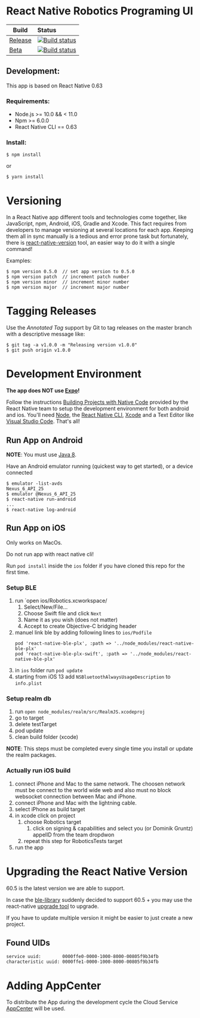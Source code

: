 # React Native Robotics Programing UI

| Build        | Status           |  
| ------------- |:---| 
| [Release]()      | [![Build status](https://build.appcenter.ms/v0.1/apps/16514b80-c28d-43e3-87a8-cea2c095cbe9/branches/master/badge)](https://appcenter.ms)| 
| [Beta](https://play.google.com/apps/testing/org.exploreit.robotics)   | [![Build status](https://build.appcenter.ms/v0.1/apps/16514b80-c28d-43e3-87a8-cea2c095cbe9/branches/develop/badge)](https://appcenter.ms)      | 


## Development:

This app is based on React Native 0.63

### Requirements:

* Node.js  >= 10.0 && < 11.0
* Npm >= 6.0.0
* React Native CLI == 0.63

### Install:

```
$ npm install
```

or

```
$ yarn install
```

# Versioning

In a React Native app different tools and technologies come together, like JavaScript, npm, Android, iOS, Gradle and Xcode. This fact requires from developers to manage versioning at several locations for each app. Keeping them all in sync manually is a tedious and error prone task but fortunately, there is [react-native-version](https://www.andreadelis.com/react-native-app-versioning/) tool, an easier way to do it with a single command!

Examples:

```
$ npm version 0.5.0  // set app version to 0.5.0
$ npm version patch  // increment patch number
$ npm version minor  // increment minor number
$ npm version major  // increment major number
```

# Tagging Releases

Use the *Annotated Tag* support by Git to tag releases on the master branch with a descriptive message like:

```
$ git tag -a v1.0.0 -m "Releasing version v1.0.0"
$ git push origin v1.0.0
```

# Development Environment

**The app does NOT use [Expo](https://expo.io/)!**

Follow the instructions [Building Projects with Native Code](https://facebook.github.io/react-native/docs/getting-started) provided by the React Native team to setup the development environment for both android and ios. You'll need [Node](https://nodejs.org/en/download/), the [React Native CLI](https://facebook.github.io/react-native/docs/getting-started#the-react-native-cli), [Xcode](https://itunes.apple.com/us/app/xcode/id497799835?mt=12) and a Text Editor like [Visual Studio Code](https://code.visualstudio.com/). That's all!  

## Run App on Android

**NOTE**: You must use [Java 8](https://facebook.github.io/react-native/docs/getting-started#java-development-kit).

Have an Android emulator running (quickest way to get started), or a device connected

```
$ emulator -list-avds
Nexus_6_API_25
$ emulator @Nexus_6_API_25
$ react-native run-android
...
$ react-native log-android
```

## Run App on iOS

Only works on MacOs. 

Do not run app with react native cli!

Run `pod install` inside the `ios` folder if you have cloned this repo for the first time.

### Setup BLE

1. run `open ios/Robotics.xcworkspace/
    1. Select/New/File...
    2. Choose Swift file and click `Next`
    3. Name it as you wish (does not matter)
    4. Accept to create Objective-C bridging header
2. manuel link ble by adding following lines to `ios/Podfile`
    ```
    pod 'react-native-ble-plx', :path => '../node_modules/react-native-ble-plx'
    pod 'react-native-ble-plx-swift', :path => '../node_modules/react-native-ble-plx'
    ``` 
3. in `ios` folder run `pod update` 
4. starting from iOS 13 add `NSBluetoothAlwaysUsageDescription` to `info.plist`

### Setup realm db
1. run `open node_modules/realm/src/RealmJS.xcodeproj`
2. go to target
3. delete testTarget
4. pod update
5. clean build folder (xcode)

**NOTE**: 
This steps must be completed every single time you install or update the realm packages.

### Actually run iOS build

1. connect iPhone and Mac to the same network. The choosen network must be connect to the world wide web and also must no block websocket connection between Mac and iPhone.
2. connect iPhone and Mac with the lightning cable. 
3. select  iPhone as build target
5. in xcode click on project
    1. choose Robotics target
        1. click on signing & capabilities and select you (or Dominik Gruntz) appelID from the team dropdwon
    2. repeat this step for RoboticsTests target
4. run the app



# Upgrading the React Native Version

60.5 is the latest version we are able to support. 

In case the [ble-library](https://github.com/Polidea/react-native-ble-plx) suddenly decided to support 60.5 + you may use the react-native [upgrade tool](https://facebook.github.io/react-native/docs/upgrading) to upgrade. 

If you have to update multiple version it might be easier to just create a new project.



## Found UIDs

```
service uuid:        0000ffe0-0000-1000-8000-00805f9b34fb
characteristic uuid: 0000ffe1-0000-1000-8000-00805f9b34fb
```


# Adding AppCenter

To distribute the App during the development cycle the Cloud Service [AppCenter](https://visualstudio.microsoft.com/de/app-center/) will be used.
